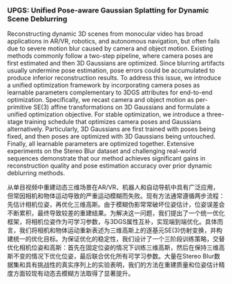 ### UPGS: Unified Pose-aware Gaussian Splatting for Dynamic Scene Deblurring

Reconstructing dynamic 3D scenes from monocular video has broad applications in AR/VR, robotics, and autonomous navigation, but often fails due to severe motion blur caused by camera and object motion. Existing methods commonly follow a two-step pipeline, where camera poses are first estimated and then 3D Gaussians are optimized. Since blurring artifacts usually undermine pose estimation, pose errors could be accumulated to produce inferior reconstruction results. To address this issue, we introduce a unified optimization framework by incorporating camera poses as learnable parameters complementary to 3DGS attributes for end-to-end optimization. Specifically, we recast camera and object motion as per-primitive SE(3) affine transformations on 3D Gaussians and formulate a unified optimization objective. For stable optimization, we introduce a three-stage training schedule that optimizes camera poses and Gaussians alternatively. Particularly, 3D Gaussians are first trained with poses being fixed, and then poses are optimized with 3D Gaussians being untouched. Finally, all learnable parameters are optimized together. Extensive experiments on the Stereo Blur dataset and challenging real-world sequences demonstrate that our method achieves significant gains in reconstruction quality and pose estimation accuracy over prior dynamic deblurring methods.

从单目视频中重建动态三维场景在AR/VR、机器人和自动导航中具有广泛应用，但常因相机和物体运动导致的严重运动模糊而失败。现有方法通常遵循两步流程：先估计相机位姿，再优化三维高斯。由于模糊伪影常常破坏位姿估计，位姿误差会不断累积，最终导致较差的重建结果。为解决这一问题，我们提出了一个统一优化框架，将相机位姿作为可学习参数，与3DGS属性互补，实现端到端优化。具体而言，我们将相机和物体运动重新表述为三维高斯上的逐基元SE(3)仿射变换，并构建统一的优化目标。为保证优化的稳定性，我们设计了一个三阶段训练策略，交替优化相机位姿和高斯：首先在固定位姿的情况下训练三维高斯，然后在保持三维高斯不变的情况下优化位姿，最后联合优化所有可学习参数。大量在Stereo Blur数据集和具有挑战性的真实序列上的实验表明，我们的方法在重建质量和位姿估计精度方面较现有动态去模糊方法取得了显著提升。
